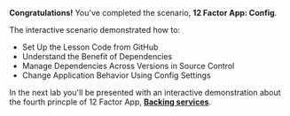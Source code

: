 **Congratulations!** You've completed the scenario, **12 Factor App: Config**.


The interactive scenario demonstrated how to:

* Set Up the Lesson Code from GitHub
* Understand the Benefit of Dependencies
* Manage Dependencies Across Versions in Source Control
* Change Application Behavior Using Config Settings

In the next lab you'll be presented with an interactive demonstration about the fourth princple of 12 Factor App, **[Backing services](https://12factor.net/backing-services)**.